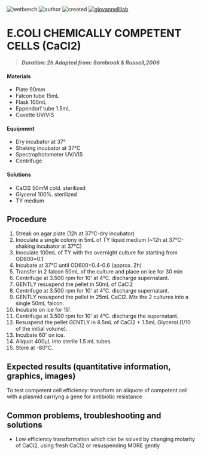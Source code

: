 ![wetbench](https://img.shields.io/badge/TYPE-wet_bench-brigthgreen)
![author](https://img.shields.io/badge/AUTHOR-Monica_Correggia_Angelica_Severino_-ad7fa8)
![created](https://img.shields.io/badge/created-11_05_2021-lightgray)
[![giovannellilab](https://img.shields.io/badge/BY-Giovannelli_Lab-blue)](http://dgiovannelli.github.io)
 
# E.COLI CHEMICALLY COMPETENT CELLS (CaCl2)


>***Duration: 2h***
>***Adapted from: Sambrook & Russell,2006***

#### Materials
- Plate 90mm
- Falcon tube 15mL
- Flask 100mL
- Eppendorf tube 1.5mL
- Cuvette UV/VIS


#### Equipment
- Dry incubator at 37°
- Shaking incubator at 37°C
- Spectrophotometer UV/VIS
- Centrifuge


#### Solutions
- CaCl2 50mM cold. sterilized
- Glycerol 100%. sterilized
- TY medium

## Procedure
1. Streak on agar plate (12h at 37°C-dry incubator)
2. Inoculate a single colony in 5mL of TY liquid medium (~12h at 37°C-shaking incubator at 37°C)
3. Inoculate 100mL of TY with the overnight culture for starting from OD600=0.1 
4. Incubate at 37°C until OD600=0.4-0.6 (approx. 2h)
5. Transfer in 2 falcon 50mL of the culture and place on ice for 30 min
6. Centrifuge at 3.500 rpm for 10' at 4°C. discharge supernatant.
8. GENTLY resuspend the pellet in 50mL of CaCl2
9. Centrifuge at 3.500 rpm for 10' at 4°C. discharge supernatant.
10. GENTLY resuspend the pellet in 25mL CaCl2. Mix the 2 cultures into a single 50mL falcon.
11. Incubate on ice for 15'.
21. Centrifuge at 3.500 rpm for 10' at 4°C. discharge the supernatant.
13. Resuspend the pellet GENTLY in 8.5mL of CaCl2 + 1.5mL Glycerol (1/10 of the initial volume).
14. Incubate 60' on ice.
54. Aliquot 400μL into sterile 1.5 mL tubes.
16. Store at -80°C.
 
## Expected results (quantitative information, graphics, images)
To test competent cell efficiency: transform an aliquote of competent cell with a plasmid carriyng a gene for antibiotic resistance

## Common problems, troubleshooting and solutions
- Low efficiency transformation which can be solved by changing molarity of CaCl2, using fresh CaCl2 or resuspending MORE gently



